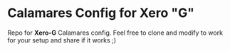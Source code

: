 # Calamares Config for Xero "G"

Repo for **Xero-G** Calamares config. Feel free to clone and modify to work for your setup and share if it works ;)
